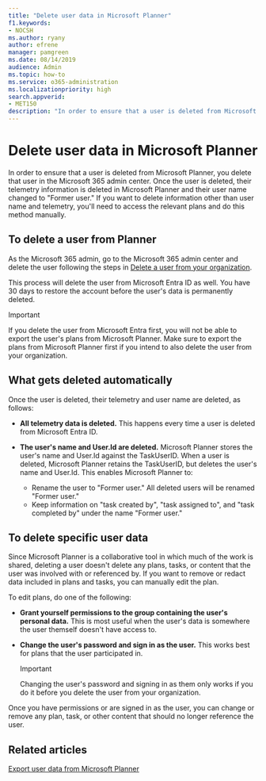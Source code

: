 ```yaml
---
title: "Delete user data in Microsoft Planner"
f1.keywords:
- NOCSH
ms.author: ryany
author: efrene
manager: pamgreen
ms.date: 08/14/2019
audience: Admin
ms.topic: how-to
ms.service: o365-administration
ms.localizationpriority: high
search.appverid:
- MET150
description: "In order to ensure that a user is deleted from Microsoft Planner, you delete that user in the Microsoft 365 admin center. "
---
```


# Delete user data in Microsoft Planner

In order to ensure that a user is deleted from Microsoft Planner, you delete that user in the Microsoft 365 admin center. Once the user is deleted, their telemetry information is deleted in Microsoft Planner and their user name changed to "Former user." If you want to delete information other than user name and telemetry, you'll need to access the relevant plans and do this method manually.

## To delete a user from Planner

As the Microsoft 365 admin, go to the Microsoft 365 admin center and delete the user following the steps in [Delete a user from your organization](https://support.office.com/article/delete-a-user-from-your-organization-d5155593-3bac-4d8d-9d8b-f4513a81479e).

This process will delete the user from Microsoft Entra ID as well. You have 30 days to restore the account before the user's data is permanently deleted.

> [!IMPORTANT]
> If you delete the user from Microsoft Entra first, you will not be able to export the user's plans from Microsoft Planner. Make sure to export the plans from Microsoft Planner first if you intend to also delete the user from your organization.

## What gets deleted automatically

Once the user is deleted, their telemetry and user name are deleted, as follows:

- **All telemetry data is deleted.**    This happens every time a user is deleted from Microsoft Entra ID.
- **The user's name and User.Id are deleted.**    Microsoft Planner stores the user's name and User.Id against the TaskUserID. When a user is deleted, Microsoft Planner retains the TaskUserID, but deletes the user's name and User.Id. This enables Microsoft Planner to:

  - Rename the user to "Former user." All deleted users will be renamed "Former user."
  - Keep information on "task created by", "task assigned to", and "task completed by" under the name "Former user."

## To delete specific user data

Since Microsoft Planner is a collaborative tool in which much of the work is shared, deleting a user doesn't delete any plans, tasks, or content that the user was involved with or referenced by. If you want to remove or redact data included in plans and tasks, you can manually edit the plan.

To edit plans, do one of the following:

- **Grant yourself permissions to the group containing the user's personal data.**    This is most useful when the user's data is somewhere the user themself doesn't have access to.
- **Change the user's password and sign in as the user.**   This works best for plans that the user participated in.

    > [!IMPORTANT]
    > Changing the user's password and signing in as them only works if you do it before you delete the user from your organization.

Once you have permissions or are signed in as the user, you can change or remove any plan, task, or other content that should no longer reference the user.

## Related articles

[Export user data from Microsoft Planner](export-user-data.md)

